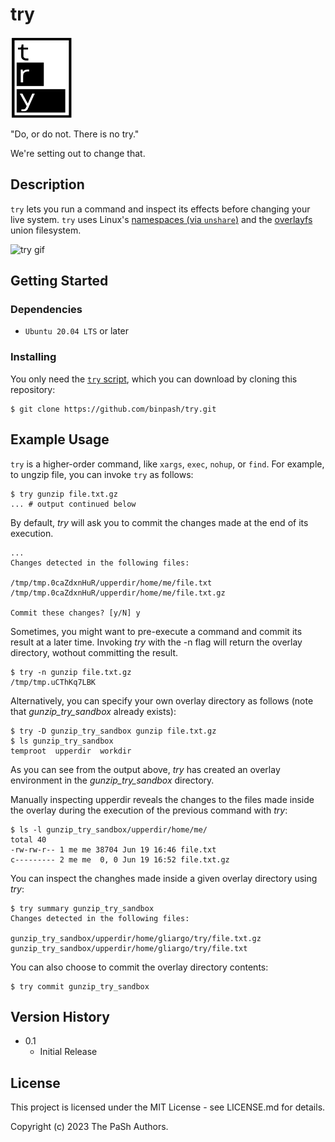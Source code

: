 # try

<img src="docs/try_logo.png" alt="try logo" width="100" height="130">

"Do, or do not. There is no try."

We're setting out to change that.

## Description

`try` lets you run a command and inspect its effects before changing your live system. `try` uses Linux's [namespaces (via `unshare`)](https://docs.kernel.org/userspace-api/unshare.html) and the [overlayfs](https://docs.kernel.org/filesystems/overlayfs.html) union filesystem.

<img src="docs/try_pip_install_example.gif" alt="try gif">

## Getting Started

### Dependencies

* `Ubuntu 20.04 LTS` or later

### Installing

You only need the [`try` script](https://raw.githubusercontent.com/binpash/try/main/try), which you can download by cloning this repository:

```ShellSession
$ git clone https://github.com/binpash/try.git
```

## Example Usage

`try` is a higher-order command, like `xargs`, `exec`, `nohup`, or `find`. For example, to ungzip file, you can invoke `try` as follows:

```ShellSession
$ try gunzip file.txt.gz
... # output continued below
```

By default, *try* will ask you to commit the changes made at the end of its execution.

```ShellSession
...
Changes detected in the following files:

/tmp/tmp.0caZdxnHuR/upperdir/home/me/file.txt
/tmp/tmp.0caZdxnHuR/upperdir/home/me/file.txt.gz

Commit these changes? [y/N] y
```

Sometimes, you might want to pre-execute a command and commit its result at a later time. Invoking *try* with the -n flag will return the overlay directory, wothout committing the result.

```ShellSession
$ try -n gunzip file.txt.gz
/tmp/tmp.uCThKq7LBK
```

Alternatively, you can specify your own overlay directory as follows (note that *gunzip_try_sandbox* already exists):

```ShellSession
$ try -D gunzip_try_sandbox gunzip file.txt.gz
$ ls gunzip_try_sandbox
temproot  upperdir  workdir
```

As you can see from the output above, *try* has created an overlay environment in the *gunzip_try_sandbox* directory.

Manually inspecting upperdir reveals the changes to the files made inside the overlay during the execution of the previous command with *try*:

```ShellSession
$ ls -l gunzip_try_sandbox/upperdir/home/me/
total 40
-rw-rw-r-- 1 me me 38704 Jun 19 16:46 file.txt
c--------- 2 me me  0, 0 Jun 19 16:52 file.txt.gz
```

You can inspect the changhes made inside a given overlay directory using *try*:

```ShellSession
$ try summary gunzip_try_sandbox
Changes detected in the following files:

gunzip_try_sandbox/upperdir/home/gliargo/try/file.txt.gz
gunzip_try_sandbox/upperdir/home/gliargo/try/file.txt
```

You can also choose to commit the overlay directory contents:

```ShellSession
$ try commit gunzip_try_sandbox
```

## Version History

* 0.1
    * Initial Release

## License

This project is licensed under the MIT License - see LICENSE.md for details.

Copyright (c) 2023 The PaSh Authors.
